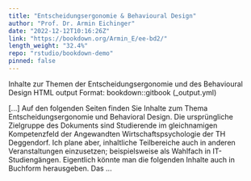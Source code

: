 ```yaml
---
title: "Entscheidungsergonomie & Behavioural Design"
author: "Prof. Dr. Armin Eichinger"
date: "2022-12-12T10:16:26Z"
link: "https://bookdown.org/Armin_E/ee-bd2/"
length_weight: "32.4%"
repo: "rstudio/bookdown-demo"
pinned: false
---
```


<p>Inhalte zur Themen der Entscheidungsergonomie und des Behavioural Design
HTML output Format: bookdown::gitbook (_output.yml)</p> [...] Auf den folgenden Seiten finden Sie Inhalte zum Thema Entscheidungsergonomie und Behavioral Design. Die ursprüngliche Zielgruppe des Dokuments sind Studierende im gleichnamigen Kompetenzfeld der Angewandten Wirtschaftspsychologie der TH Deggendorf. Ich plane aber, inhaltliche Teilbereiche auch in anderen Veranstaltungen einzusetzen; beispielsweise als Wahlfach in IT-Studiengängen. Eigentlich könnte man die folgenden Inhalte auch in Buchform herausgeben. Das  ...
